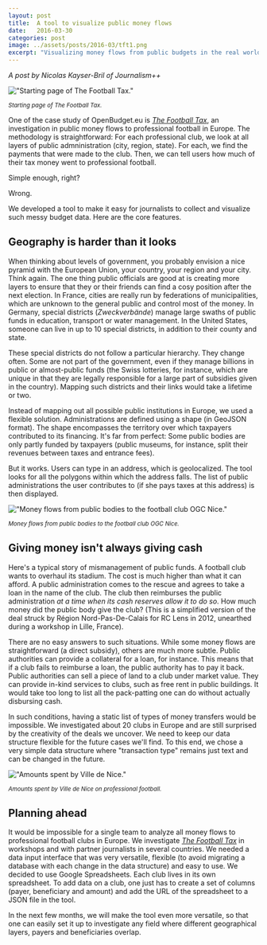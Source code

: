 ```yaml
---
layout: post
title:  A tool to visualize public money flows
date:   2016-03-30
categories: post
image: ../assets/posts/2016-03/tft1.png
excerpt: "Visualizing money flows from public budgets in the real world is harder than it looks. We made a tool to make it easier."
---
```


_A post by Nicolas Kayser-Bril of Journalism++_

!["Starting page of The Football Tax."]({{site.baseurl}}/assets/posts/2016-03/tft1.png)

<small>_Starting page of The Football Tax._</small>

One of the case study of OpenBudget.eu is [_The Football Tax_](http://thefootballtax.com), an investigation in public money flows to professional football in Europe. The methodology is straightforward: For each professional club, we look at all layers of public admninistration (city, region, state). For each, we find the payments that were made to the club. Then, we can tell users how much of their tax money went to professional football.

Simple enough, right? 

Wrong. 

We developed a tool to make it easy for journalists to collect and visualize such messy budget data. Here are the core features.

## Geography is harder than it looks

When thinking about levels of government, you probably envision a nice pyramid with the European Union, your country, your region and your city. Think again. The one thing public officials are good at is creating more layers to ensure that they or their friends can find a cosy position after the next election. In France, cities are really run by federations of municipalities, which are unknown to the general public and control most of the money. In Germany, special districts (_Zweckverbände_) manage large swaths of public funds in education, transport or water management. In the United States, someone can live in up to 10 special districts, in addition to their county and state.

These special districts do not follow a particular hierarchy. They change often. Some are not part of the government, even if they manage billions in public or almost-public funds (the Swiss lotteries, for instance, which are unique in that they are legally responsible for a large part of subsidies given in the country). Mapping such districts and their links would take a lifetime or two.

Instead of mapping out all possible public institutions in Europe, we used a flexible solution. Administrations are defined using a shape (in GeoJSON format). The shape encompasses the territory over which taxpayers contributed to its financing. It's far from perfect: Some public bodies are only partly funded by taxpayers (public museums, for instance, split their revenues between taxes and entrance fees). 

But it works. Users can type in an address, which is geolocalized. The tool looks for all the polygons within which the address falls. The list of public administrations the user contributes to (if she pays taxes at this address) is then displayed.

!["Money flows from public bodies to the football club OGC Nice."]({{site.baseurl}}/assets/posts/2016-03/tft3.png)

<small>_Money flows from public bodies to the football club OGC Nice._</small>

## Giving money isn't always giving cash

Here's a typical story of mismanagement of public funds. A football club wants to overhaul its stadium. The cost is much higher than what it can afford. A public administration comes to the rescue and agrees to take a loan in the name of the club. The club then reimburses the public administration _at a time when its cash reserves allow it to do so_. How much money did the public body give the club? (This is a simplified version of the deal struck by Région Nord-Pas-De-Calais for RC Lens in 2012, unearthed during a workshop in Lille, France).

There are no easy answers to such situations. While some money flows are straightforward (a direct subsidy), others are much more subtle. Public authorities can provide a collateral for a loan, for instance. This means that if a club fails to reimburse a loan, the public authority has to pay it back. Public authorities can sell a piece of land to a club under market value. They can provide in-kind services to clubs, such as free rent in public buildings. It would take too long to list all the pack-patting one can do without actually disbursing cash.

In such conditions, having a static list of types of money transfers would be impossible. We investigated about 20 clubs in Europe and are still surprised by the creativity of the deals we uncover. We need to keep our data structure flexible for the future cases we'll find. To this end, we chose a very simple data structure where "transaction type" remains just text and can be changed in the future.

!["Amounts spent by Ville de Nice."]({{site.baseurl}}/assets/posts/2016-03/tft2.png)

<small>_Amounts spent by Ville de Nice on professional football._</small>

## Planning ahead

It would be impossible for a single team to analyze all money flows to professional football clubs in Europe. We investigate [_The Football Tax_](http://thefootballtax.com) in workshops and with partner journalists in several countries. We needed a data input interface that was very versatile, flexible (to avoid migrating a database with each change in the data structure) and easy to use. We decided to use Google Spreadsheets. Each club lives in its own spreadsheet. To add data on a club, one just has to create a set of columns (payer, beneficiary and amount) and add the URL of the spreadsheet to a JSON file in the tool.

In the next few months, we will make the tool even more versatile, so that one can easily set it up to investigate any field where different geographical layers, payers and beneficiaries overlap.
